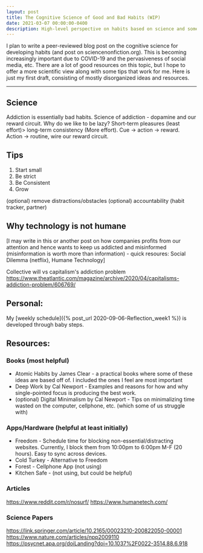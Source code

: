 ```yaml
---
layout: post
title: The Cognitive Science of Good and Bad Habits (WIP)
date: 2021-03-07 00:00:00-0400
description: High-level perspective on habits based on science and some of the tips for developing good habits (and geting rid of bad ones).
---
```


I plan to write a peer-reviewed blog post on the cognitive science for developing habits (and post on sciencenonfiction.org). This is becoming increasingly important due to COVID-19 and the pervasiveness of social media, etc. There are a lot of good resources on this topic, but I hope to offer a more scientific view along with some tips that work for me. Here is just my first draft, consisting of mostly disorganized ideas and resources.

____

## Science
Addiction is essentially bad habits. Science of addiction - dopamine and our reward circuit. Why do we like to be lazy? Short-term pleasures (least effort)> long-term consistency (More effort). Cue -> action -> reward. Action -> routine, wire our reward circuit.

## Tips

1. Start small
2. Be strict
3. Be Consistent
4. Grow

(optional) remove distractions/obstacles
(optional) accountability (habit tracker, partner)

## Why technology is not humane

[I may write in this or another post on how companies profits from our attention and hence wants to keep us addicted and misinformed (misinformation is worth more than information) - quick resoures: Social Dilemma (netflix), Humane Technology]

Collective will vs capitalism's addiction problem
https://www.theatlantic.com/magazine/archive/2020/04/capitalisms-addiction-problem/606769/

## Personal:
My [weekly schedule]({% post_url 2020-09-06-Reflection_week1 %}) is developed through baby steps. 

## Resources:
### Books (most helpful)
* Atomic Habits by James Clear - a practical books where some of these ideas are based off of. I included the ones I feel are most important 
* Deep Work by Cal Newport - Examples and reasons for how and why single-pointed focus is producing the best work.
* (optional) Digital Minimalism by Cal Newport - Tips on minimalizing time wasted on the computer, cellphone, etc. (which some of us struggle with)


### Apps/Hardware (helpful at least initially)
* Freedom - Schedule time for blocking non-essential/distracting websites. Currently, I block them from 10:00pm to 6:00pm M-F (20 hours). Easy to sync across devices.
* Cold Turkey - Alternative to Freedom 
* Forest - Cellphone App (not using)
* Kitchen Safe - (not using, but could be helpful)

### Articles
https://www.reddit.com/r/nosurf/
https://www.humanetech.com/

### Science Papers
https://link.springer.com/article/10.2165/00023210-200822050-00001
https://www.nature.com/articles/npp2009110
https://psycnet.apa.org/doiLanding?doi=10.1037%2F0022-3514.88.6.918